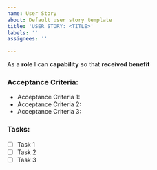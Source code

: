 ```yaml
---
name: User Story
about: Default user story template
title: 'USER STORY: <TITLE>'
labels: ''
assignees: ''

---
```


As a **role** I can **capability** so that **received benefit**

### Acceptance Criteria:
* Acceptance Criteria 1:
* Acceptance Criteria 2:
* Acceptance Criteria 3:

### Tasks:
- [ ] Task 1
- [ ] Task 2
- [ ] Task 3
